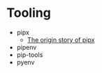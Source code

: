 # Tooling

* pipx
    * [The origin story of pipx](https://chadsmith.dev/blog/the-origin-story-of-pipx/)
* pipenv
* pip-tools
* pyenv
